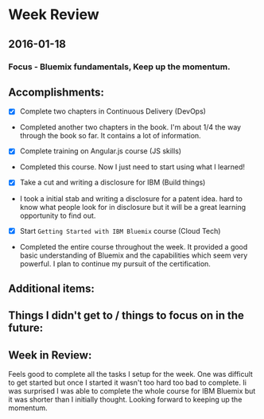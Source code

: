 # Week Review

## 2016-01-18
### Focus - Bluemix fundamentals, Keep up the momentum.

## Accomplishments:
- [x] Complete two chapters in Continuous Delivery (DevOps)
 - Completed another two chapters in the book. I'm about 1/4 the way through the book so far. It contains a lot of information.
- [x] Complete training on Angular.js course (JS skills)
 - Completed this course. Now I just need to start using what I learned!
- [x] Take a cut and writing a disclosure for IBM (Build things)
 - I took a initial stab and writing a disclosure for a patent idea. hard to know what people look for in disclosure but it will be a great learning opportunity to find out.
- [x] Start `Getting Started with IBM Bluemix` course (Cloud Tech)
 - Completed the entire course throughout the week. It provided a good basic understanding of Bluemix and the capabilities which seem very powerful. I plan to continue my pursuit of the certification.

## Additional items:

## Things I didn't get to / things to focus on in the future:

## Week in Review:
Feels good to complete all the tasks I setup for the week. One was difficult to get started but once I started it wasn't too hard too bad to complete. Ii was surprised I was able to complete the whole course for IBM Bluemix but it was shorter than I initially thought. Looking forward to keeping up the momentum.  
